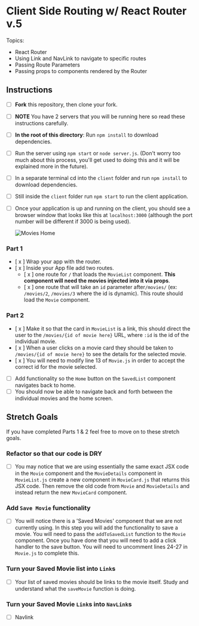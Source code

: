 # Client Side Routing w/ React Router v.5

Topics:

- React Router
- Using Link and NavLink to navigate to specific routes
- Passing Route Parameters
- Passing props to components rendered by the Router

## Instructions

- [ ] **Fork** this repository, then clone your fork.
- [ ] **NOTE** You have 2 servers that you will be running here so read these
      instructions carefully.
- [ ] **In the root of this directory**: Run `npm install` to download
      dependencies.
- [ ] Run the server using `npm start` or `node server.js`. (Don't worry too
      much about this process, you'll get used to doing this and it will be
      explained more in the future).
- [ ] In a separate terminal cd into the `client` folder and run `npm install`
      to download dependencies.
- [ ] Still inside the `client` folder run `npm start` to run the client
      application.

- [ ] Once your application is up and running on the client, you should see a
      browser window that looks like this at `localhost:3000` (although the port
      number will be different if 3000 is being used).

  ![Movies Home](https://ibin.co/3xhmmHVl9BKF.png)

### Part 1

- [ x ] Wrap your app with the router.
- [ x ] Inside your App file add two routes.
  - [ x ] one route for `/` that loads the `MovieList` component. **This
    component will need the movies injected into it via props**.
  - [ x ] one route that will take an `id` parameter after`/movies/` (ex:
    `/movies/2`, `/movies/3` where the id is dynamic). This route should load
    the `Movie` component.

### Part 2

- [ x ] Make it so that the card in `MovieList` is a link, this should direct
  the user to the `/movies/{id of movie here}` URL, where `:id` is the id of the
  individual movie.
- [ x ] When a user clicks on a movie card they should be taken to
  `/movies/{id of movie here}` to see the details for the selected movie.
- [ x ] You will need to modify line 13 of `Movie.js` in order to accept the
  correct id for the movie selected.
- [ ] Add functionality so the `Home` button on the `SavedList` component
      navigates back to home.
- [ ] You should now be able to navigate back and forth between the individual
      movies and the home screen.

## Stretch Goals

If you have completed Parts 1 & 2 feel free to move on to these stretch goals.

### Refactor so that our code is DRY

- [ ] You may notice that we are using essentially the same exact JSX code in
      the `Movie` component and the `MovieDetails` component in `MovieList.js`
      create a new component in `MovieCard.js` that returns this JSX code. Then
      remove the old code from `Movie` and `MovieDetails` and instead return the
      new `MovieCard` component.

### Add `Save Movie` functionality

- [ ] You will notice there is a 'Saved Movies' component that we are not
      currently using. In this step you will add the functionality to save a
      movie. You will need to pass the `addToSavedList` function to the `Movie`
      component. Once you have done that you will need to add a click handler to
      the save button. You will need to uncomment lines 24-27 in `Movie.js` to
      complete this.

### Turn your Saved Movie list into `Link`s

- [ ] Your list of saved movies should be links to the movie itself. Study and
      understand what the `saveMovie` function is doing.

### Turn your Saved Movie `Link`s into `NavLink`s

- [ ] Navlink
